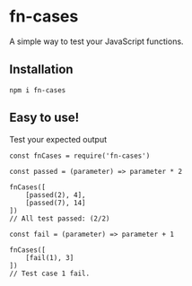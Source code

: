 # fn-cases

A simple way to test your JavaScript functions.

## Installation
`npm i fn-cases`

## Easy to use!
Test your expected output

```
const fnCases = require('fn-cases')

const passed = (parameter) => parameter * 2

fnCases([
    [passed(2), 4],
    [passed(7), 14]
])
// All test passed: (2/2)

const fail = (parameter) => parameter + 1

fnCases([
    [fail(1), 3]
])
// Test case 1 fail.
```